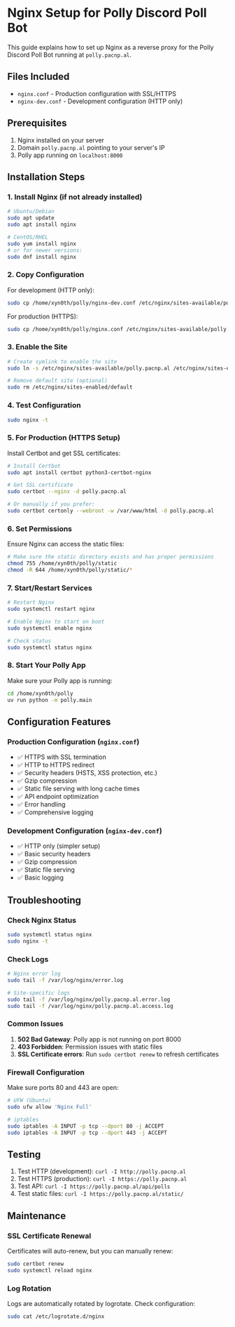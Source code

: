 # Nginx Setup for Polly Discord Poll Bot

This guide explains how to set up Nginx as a reverse proxy for the Polly Discord Poll Bot running at `polly.pacnp.al`.

## Files Included

- `nginx.conf` - Production configuration with SSL/HTTPS
- `nginx-dev.conf` - Development configuration (HTTP only)

## Prerequisites

1. Nginx installed on your server
2. Domain `polly.pacnp.al` pointing to your server's IP
3. Polly app running on `localhost:8000`

## Installation Steps

### 1. Install Nginx (if not already installed)

```bash
# Ubuntu/Debian
sudo apt update
sudo apt install nginx

# CentOS/RHEL
sudo yum install nginx
# or for newer versions:
sudo dnf install nginx
```

### 2. Copy Configuration

For development (HTTP only):
```bash
sudo cp /home/xyn0th/polly/nginx-dev.conf /etc/nginx/sites-available/polly.pacnp.al
```

For production (HTTPS):
```bash
sudo cp /home/xyn0th/polly/nginx.conf /etc/nginx/sites-available/polly.pacnp.al
```

### 3. Enable the Site

```bash
# Create symlink to enable the site
sudo ln -s /etc/nginx/sites-available/polly.pacnp.al /etc/nginx/sites-enabled/

# Remove default site (optional)
sudo rm /etc/nginx/sites-enabled/default
```

### 4. Test Configuration

```bash
sudo nginx -t
```

### 5. For Production (HTTPS Setup)

Install Certbot and get SSL certificates:

```bash
# Install Certbot
sudo apt install certbot python3-certbot-nginx

# Get SSL certificate
sudo certbot --nginx -d polly.pacnp.al

# Or manually if you prefer:
sudo certbot certonly --webroot -w /var/www/html -d polly.pacnp.al
```

### 6. Set Permissions

Ensure Nginx can access the static files:

```bash
# Make sure the static directory exists and has proper permissions
chmod 755 /home/xyn0th/polly/static
chmod -R 644 /home/xyn0th/polly/static/*
```

### 7. Start/Restart Services

```bash
# Restart Nginx
sudo systemctl restart nginx

# Enable Nginx to start on boot
sudo systemctl enable nginx

# Check status
sudo systemctl status nginx
```

### 8. Start Your Polly App

Make sure your Polly app is running:

```bash
cd /home/xyn0th/polly
uv run python -m polly.main
```

## Configuration Features

### Production Configuration (`nginx.conf`)
- ✅ HTTPS with SSL termination
- ✅ HTTP to HTTPS redirect
- ✅ Security headers (HSTS, XSS protection, etc.)
- ✅ Gzip compression
- ✅ Static file serving with long cache times
- ✅ API endpoint optimization
- ✅ Error handling
- ✅ Comprehensive logging

### Development Configuration (`nginx-dev.conf`)
- ✅ HTTP only (simpler setup)
- ✅ Basic security headers
- ✅ Gzip compression
- ✅ Static file serving
- ✅ Basic logging

## Troubleshooting

### Check Nginx Status
```bash
sudo systemctl status nginx
sudo nginx -t
```

### Check Logs
```bash
# Nginx error log
sudo tail -f /var/log/nginx/error.log

# Site-specific logs
sudo tail -f /var/log/nginx/polly.pacnp.al.error.log
sudo tail -f /var/log/nginx/polly.pacnp.al.access.log
```

### Common Issues

1. **502 Bad Gateway**: Polly app is not running on port 8000
2. **403 Forbidden**: Permission issues with static files
3. **SSL Certificate errors**: Run `sudo certbot renew` to refresh certificates

### Firewall Configuration

Make sure ports 80 and 443 are open:

```bash
# UFW (Ubuntu)
sudo ufw allow 'Nginx Full'

# iptables
sudo iptables -A INPUT -p tcp --dport 80 -j ACCEPT
sudo iptables -A INPUT -p tcp --dport 443 -j ACCEPT
```

## Testing

1. Test HTTP (development): `curl -I http://polly.pacnp.al`
2. Test HTTPS (production): `curl -I https://polly.pacnp.al`
3. Test API: `curl -I https://polly.pacnp.al/api/polls`
4. Test static files: `curl -I https://polly.pacnp.al/static/`

## Maintenance

### SSL Certificate Renewal
Certificates will auto-renew, but you can manually renew:
```bash
sudo certbot renew
sudo systemctl reload nginx
```

### Log Rotation
Logs are automatically rotated by logrotate. Check configuration:
```bash
sudo cat /etc/logrotate.d/nginx
```
